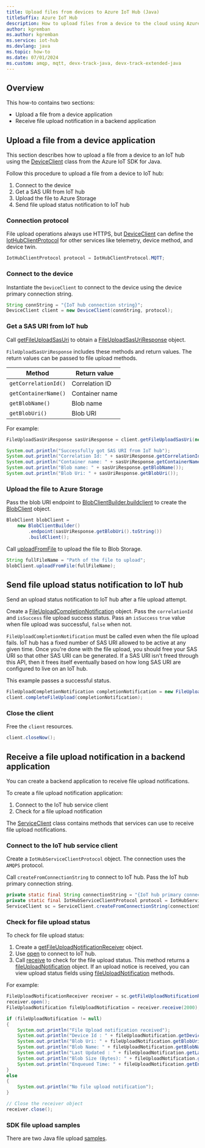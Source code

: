 ```yaml
---
title: Upload files from devices to Azure IoT Hub (Java)
titleSuffix: Azure IoT Hub
description: How to upload files from a device to the cloud using Azure IoT device SDK for Java. Uploaded files are stored in an Azure storage blob container.
author: kgremban
ms.author: kgremban
ms.service: iot-hub
ms.devlang: java
ms.topic: how-to
ms.date: 07/01/2024
ms.custom: amqp, mqtt, devx-track-java, devx-track-extended-java
---
```


## Overview

This how-to contains two sections:

* Upload a file from a device application
* Receive file upload notification in a backend application

## Upload a file from a device application

This section describes how to upload a file from a device to an IoT hub using the [DeviceClient](/java/api/com.microsoft.azure.sdk.iot.device.deviceclient) class from the Azure IoT SDK for Java.

Follow this procedure to upload a file from a device to IoT hub:

1. Connect to the device
1. Get a SAS URI from IoT hub
1. Upload the file to Azure Storage
1. Send file upload status notification to IoT hub

### Connection protocol

File upload operations always use HTTPS, but [DeviceClient](/java/api/com.microsoft.azure.sdk.iot.device.deviceclient) can define the [IotHubClientProtocol](/java/api/com.microsoft.azure.sdk.iot.device.iothubclientprotocol) for other services like telemetry, device method, and device twin.

```java
IotHubClientProtocol protocol = IotHubClientProtocol.MQTT;
```

### Connect to the device

Instantiate the `DeviceClient` to connect to the device using the device primary connection string.

```java
String connString = "{IoT hub connection string}";
DeviceClient client = new DeviceClient(connString, protocol);
```

### Get a SAS URI from IoT hub

Call [getFileUploadSasUri](/java/api/com.microsoft.azure.sdk.iot.device.deviceclient?#com-microsoft-azure-sdk-iot-device-deviceclient-getfileuploadsasuri(com-microsoft-azure-sdk-iot-deps-serializer-fileuploadsasurirequest)) to obtain a [FileUploadSasUriResponse](/java/api/com.microsoft.azure.sdk.iot.deps.serializer.fileuploadsasuriresponse) object.

`FileUploadSasUriResponse` includes these methods and return values. The return values can be passed to file upload methods.

| Method                | Return value   |
| --------------------- | -------------- |
| `getCorrelationId()`  | Correlation ID |
| `getContainerName()`  | Container name |
| `getBlobName()`       | Blob name      |
| `getBlobUri()`        | Blob URI       |

For example:

```java
FileUploadSasUriResponse sasUriResponse = client.getFileUploadSasUri(new FileUploadSasUriRequest(file.getName()));

System.out.println("Successfully got SAS URI from IoT hub");
System.out.println("Correlation Id: " + sasUriResponse.getCorrelationId());
System.out.println("Container name: " + sasUriResponse.getContainerName());
System.out.println("Blob name: " + sasUriResponse.getBlobName());
System.out.println("Blob Uri: " + sasUriResponse.getBlobUri());
```

### Upload the file to Azure Storage

Pass the blob URI endpoint to [BlobClientBuilder.buildclient](/java/api/com.azure.storage.blob.blobclientbuilder?#com-azure-storage-blob-blobclientbuilder-buildclient()) to create the [BlobClient](/java/api/com.azure.storage.blob.blobclient) object.

```java
BlobClient blobClient =
    new BlobClientBuilder()
        .endpoint(sasUriResponse.getBlobUri().toString())
        .buildClient();
```

Call [uploadFromFile](/java/api/com.azure.storage.blob.blobclient?#com-azure-storage-blob-blobclient-uploadfromfile(java-lang-string)) to upload the file to Blob Storage.

```java
String fullFileName = "Path of the file to upload";
blobClient.uploadFromFile(fullFileName);
```

## Send file upload status notification to IoT hub

Send an upload status notification to IoT hub after a file upload attempt.

Create a [FileUploadCompletionNotification](/java/api/com.microsoft.azure.sdk.iot.deps.serializer.fileuploadcompletionnotification?#com-microsoft-azure-sdk-iot-deps-serializer-fileuploadcompletionnotification-fileuploadcompletionnotification(java-lang-string-java-lang-boolean)) object. Pass the `correlationId` and `isSuccess` file upload success status. Pass an `isSuccess` `true` value when file upload was successful, `false` when not.

`FileUploadCompletionNotification` must be called even when the file upload fails. IoT hub has a fixed number of SAS URI allowed to be active at any given time. Once you're done with the file upload, you should free your SAS URI so that other SAS URI can be generated. If a SAS URI isn't freed through this API, then it frees itself eventually based on how long SAS URI are configured to live on an IoT hub.

This example passes a successful status.

```java
FileUploadCompletionNotification completionNotification = new FileUploadCompletionNotification(sasUriResponse.getCorrelationId(), true);
client.completeFileUpload(completionNotification);
```

### Close the client

Free the `client` resources.

```java
client.closeNow();
```

## Receive a file upload notification in a backend application

You can create a backend application to receive file upload notifications.

To create a file upload notification application:

1. Connect to the IoT hub service client
1. Check for a file upload notification

The [ServiceClient](/java/api/com.azure.core.annotation.serviceclient) class contains methods that services can use to receive file upload notifications.

### Connect to the IoT hub service client

Create a `IotHubServiceClientProtocol` object. The connection uses the `AMQPS` protocol.

Call `createFromConnectionString` to connect to IoT hub. Pass the IoT hub primary connection string.

```java
private static final String connectionString = "{IoT hub primary connection string}";
private static final IotHubServiceClientProtocol protocol = IotHubServiceClientProtocol.AMQPS;
ServiceClient sc = ServiceClient.createFromConnectionString(connectionString, protocol);
```

### Check for file upload status

To check for file upload status:

1. Create a [getFileUploadNotificationReceiver](/java/api/com.microsoft.azure.sdk.iot.service.fileuploadnotificationreceiver) object.
1. Use [open](/java/api/com.microsoft.azure.sdk.iot.service.fileuploadnotificationreceiver?#com-microsoft-azure-sdk-iot-service-fileuploadnotificationreceiver-open()) to connect to IoT hub.
1. Call [receive](/java/api/com.microsoft.azure.sdk.iot.service.fileuploadnotificationreceiver?#com-microsoft-azure-sdk-iot-service-fileuploadnotificationreceiver-receive()) to check for the file upload status. This method returns a [fileUploadNotification](/java/api/com.microsoft.azure.sdk.iot.service.fileuploadnotification) object. If an upload notice is received, you can view upload status fields using [fileUploadNotification](/java/api/com.microsoft.azure.sdk.iot.service.fileuploadnotification) methods.

For example:

```java
FileUploadNotificationReceiver receiver = sc.getFileUploadNotificationReceiver();
receiver.open();
FileUploadNotification fileUploadNotification = receiver.receive(2000);

if (fileUploadNotification != null)
{
    System.out.println("File Upload notification received");
    System.out.println("Device Id : " + fileUploadNotification.getDeviceId());
    System.out.println("Blob Uri: " + fileUploadNotification.getBlobUri());
    System.out.println("Blob Name: " + fileUploadNotification.getBlobName());
    System.out.println("Last Updated : " + fileUploadNotification.getLastUpdatedTimeDate());
    System.out.println("Blob Size (Bytes): " + fileUploadNotification.getBlobSizeInBytes());
    System.out.println("Enqueued Time: " + fileUploadNotification.getEnqueuedTimeUtcDate());
}
else
{
    System.out.println("No file upload notification");
}

// Close the receiver object
receiver.close();
```

### SDK file upload samples

There are two Java file upload [samples](https://github.com/Azure/azure-iot-sdk-java/tree/main/iothub/device/iot-device-samples/file-upload-sample/src/main/java/samples/com/microsoft/azure/sdk/iot).

